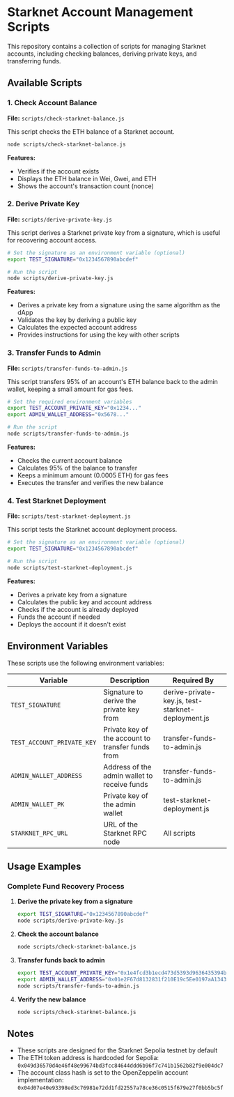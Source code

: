 # Starknet Account Management Scripts

This repository contains a collection of scripts for managing Starknet accounts, including checking balances, deriving private keys, and transferring funds.

## Available Scripts

### 1. Check Account Balance

**File:** `scripts/check-starknet-balance.js`

This script checks the ETH balance of a Starknet account.

```bash
node scripts/check-starknet-balance.js
```

**Features:**
- Verifies if the account exists
- Displays the ETH balance in Wei, Gwei, and ETH
- Shows the account's transaction count (nonce)

### 2. Derive Private Key

**File:** `scripts/derive-private-key.js`

This script derives a Starknet private key from a signature, which is useful for recovering account access.

```bash
# Set the signature as an environment variable (optional)
export TEST_SIGNATURE="0x1234567890abcdef"

# Run the script
node scripts/derive-private-key.js
```

**Features:**
- Derives a private key from a signature using the same algorithm as the dApp
- Validates the key by deriving a public key
- Calculates the expected account address
- Provides instructions for using the key with other scripts

### 3. Transfer Funds to Admin

**File:** `scripts/transfer-funds-to-admin.js`

This script transfers 95% of an account's ETH balance back to the admin wallet, keeping a small amount for gas fees.

```bash
# Set the required environment variables
export TEST_ACCOUNT_PRIVATE_KEY="0x1234..."
export ADMIN_WALLET_ADDRESS="0x5678..."

# Run the script
node scripts/transfer-funds-to-admin.js
```

**Features:**
- Checks the current account balance
- Calculates 95% of the balance to transfer
- Keeps a minimum amount (0.0005 ETH) for gas fees
- Executes the transfer and verifies the new balance

### 4. Test Starknet Deployment

**File:** `scripts/test-starknet-deployment.js`

This script tests the Starknet account deployment process.

```bash
# Set the signature as an environment variable (optional)
export TEST_SIGNATURE="0x1234567890abcdef"

# Run the script
node scripts/test-starknet-deployment.js
```

**Features:**
- Derives a private key from a signature
- Calculates the public key and account address
- Checks if the account is already deployed
- Funds the account if needed
- Deploys the account if it doesn't exist

## Environment Variables

These scripts use the following environment variables:

| Variable | Description | Required By |
|----------|-------------|------------|
| `TEST_SIGNATURE` | Signature to derive the private key from | derive-private-key.js, test-starknet-deployment.js |
| `TEST_ACCOUNT_PRIVATE_KEY` | Private key of the account to transfer funds from | transfer-funds-to-admin.js |
| `ADMIN_WALLET_ADDRESS` | Address of the admin wallet to receive funds | transfer-funds-to-admin.js |
| `ADMIN_WALLET_PK` | Private key of the admin wallet | test-starknet-deployment.js |
| `STARKNET_RPC_URL` | URL of the Starknet RPC node | All scripts |

## Usage Examples

### Complete Fund Recovery Process

1. **Derive the private key from a signature**
   ```bash
   export TEST_SIGNATURE="0x1234567890abcdef"
   node scripts/derive-private-key.js
   ```

2. **Check the account balance**
   ```bash
   node scripts/check-starknet-balance.js
   ```

3. **Transfer funds back to admin**
   ```bash
   export TEST_ACCOUNT_PRIVATE_KEY="0x1e4fcd3b1ecd473d5393d9636435394b77da34df77e9474db337f4e980d16d2"
   export ADMIN_WALLET_ADDRESS="0x01e2F67d8132831f210E19c5Ee0197aA134308e16F7f284bBa2c72E28FC464D2"
   node scripts/transfer-funds-to-admin.js
   ```

4. **Verify the new balance**
   ```bash
   node scripts/check-starknet-balance.js
   ```

## Notes

- These scripts are designed for the Starknet Sepolia testnet by default
- The ETH token address is hardcoded for Sepolia: `0x049d36570d4e46f48e99674bd3fcc84644ddd6b96f7c741b1562b82f9e004dc7`
- The account class hash is set to the OpenZeppelin account implementation: `0x04d07e40e93398ed3c76981e72dd1fd22557a78ce36c0515f679e27f0bb5bc5f` 